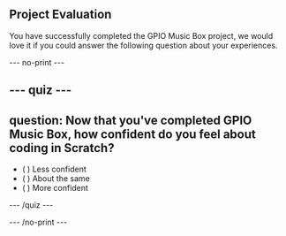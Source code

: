 ## Project Evaluation

You have successfully completed the GPIO Music Box project, we would love it if you could answer the following question about your experiences.

--- no-print ---

--- quiz ---
---
question: Now that you've completed GPIO Music Box, how confident do you feel about coding in Scratch?
---

- ( ) Less confident
- ( ) About the same
- ( ) More confident

--- /quiz ---

--- /no-print ---

